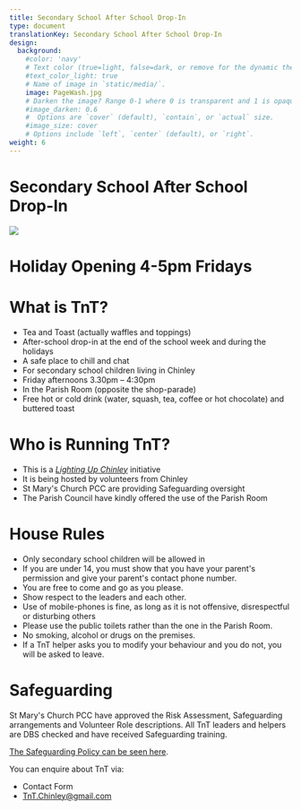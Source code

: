 ```yaml
---
title: Secondary School After School Drop-In
type: document
translationKey: Secondary School After School Drop-In
design:
  background:
    #color: 'navy'
    # Text color (true=light, false=dark, or remove for the dynamic theme color). 
    #text_color_light: true
    # Name of image in `static/media/`.
    image: PageWash.jpg
    # Darken the image? Range 0-1 where 0 is transparent and 1 is opaque.
    #image_darken: 0.6
    #  Options are `cover` (default), `contain`, or `actual` size.
    #image_size: cover
    # Options include `left`, `center` (default), or `right`.
weight: 6
---
```

# Secondary School After School Drop-In

![](/media/home/TnT_Webpage/media/image1.png)

# Holiday Opening 4-5pm Fridays

# What is TnT?

-   Tea and Toast (actually waffles and toppings)
-   After-school drop-in at the end of the school week and during the holidays
-   A safe place to chill and chat
-   For secondary school children living in Chinley
-   Friday afternoons 3.30pm – 4:30pm
-   In the Parish Room (opposite the shop-parade)
-   Free hot or cold drink (water, squash, tea, coffee or hot chocolate) and buttered toast

# Who is Running TnT?

-   This is a [*Lighting Up Chinley*](https://www.facebook.com/LightingUpChinley/) initiative
-   It is being hosted by volunteers from Chinley
-   St Mary's Church PCC are providing Safeguarding oversight
-   The Parish Council have kindly offered the use of the Parish Room

# House Rules

-   Only secondary school children will be allowed in
-   If you are under 14, you must show that you have your parent's permission and give your parent's contact phone number.
-   You are free to come and go as you please.
-   Show respect to the leaders and each other.
-   Use of mobile-phones is fine, as long as it is not offensive, disrespectful or disturbing others
-   Please use the public toilets rather than the one in the Parish Room.
-   No smoking, alcohol or drugs on the premises.
-   If a TnT helper asks you to modify your behaviour and you do not, you will be asked to leave.

# Safeguarding

St Mary's Church PCC have approved the Risk Assessment, Safeguarding arrangements and Volunteer Role descriptions. All TnT leaders and helpers are DBS checked and have received Safeguarding training.

[The Safeguarding Policy can be seen here](https://chinleybuxworthcofe.jimdofree.com/safeguarding/safeguarding-policy).

You can enquire about TnT via:

-   Contact Form
-   TnT.Chinley@gmail.com

